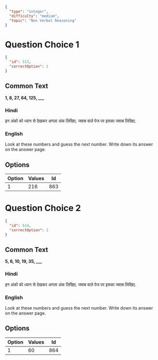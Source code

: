 ```json
{
  "type": "integer",
  "difficulty": "medium",
  "topic": "Non Verbal Reasoning"
}
```

# Question Choice 1
```json
{
  "id": 513,
  "correctOption": 1
}
```
## Common Text
**1, 8, 27, 64, 125, ___**

### Hindi
इन अंको को ध्यान से देखकर अगला अंक लिखिए. जवाब वाले पेज पर इसका जवाब लिखिए.


### English
Look at these numbers and guess the next number. Write down its answer on the answer page.

## Options
| Option | Values |Id     |
|:-------|:-------|:-----:|
| 1      | 216    |863    |

# Question Choice 2
```json
{
  "id": 514,
  "correctOption": 1
}
```
## Common Text
**5, 6, 10, 19, 35, ___**

### Hindi
इन अंको को ध्यान से देखकर अगला अंक लिखिए. जवाब वाले पेज पर इसका जवाब लिखिए.


### English
Look at these numbers and guess the next number. Write down its answer on the answer page.

## Options
| Option | Values |Id     |
|:-------|:-------|:-----:|
| 1      | 60     |864    |
